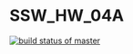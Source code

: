 # SSW_HW_04A
[![build status of master](https://travis-ci.org/ekocibelli/SSW_HW_04A.svg?branch=master)](https://travis-ci.org/ekocibelli/SSW_HW_04A)
